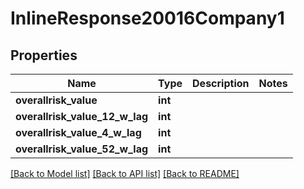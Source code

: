 # InlineResponse20016Company1

## Properties
Name | Type | Description | Notes
------------ | ------------- | ------------- | -------------
**overallrisk_value** | **int** |  | 
**overallrisk_value_12_w_lag** | **int** |  | 
**overallrisk_value_4_w_lag** | **int** |  | 
**overallrisk_value_52_w_lag** | **int** |  | 

[[Back to Model list]](../README.md#documentation-for-models) [[Back to API list]](../README.md#documentation-for-api-endpoints) [[Back to README]](../README.md)


